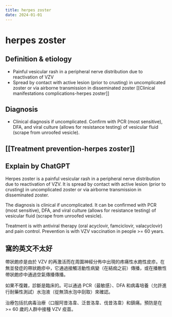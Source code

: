 ```yaml
---
title: herpes zoster
date: 2024-01-01
---
```

# herpes zoster

## Definition & etiology
* Painful vesicular rash in a peripheral nerve distribution due to reactivation of VZV
* Spread by contact with active lesion (prior to crusting) in uncomplicated zoster or via airborne transmission in disseminated zoster
[[Clinical manifestations complications-herpes zoster]]
## Diagnosis
* Clinical diagnosis if uncomplicated. Confirm with PCR (most sensitive), DFA, and viral culture (allows for resistance testing) of vesicular fluid (scrape from unroofed vesicle).
## [[Treatment prevention-herpes zoster]]


## Explain by ChatGPT

Herpes zoster is a painful vesicular rash in a peripheral nerve distribution due to reactivation of VZV. It is spread by contact with active lesion (prior to crusting) in uncomplicated zoster or via airborne transmission in disseminated zoster.

The diagnosis is clinical if uncomplicated. It can be confirmed with PCR (most sensitive), DFA, and viral culture (allows for resistance testing) of vesicular fluid (scrape from unroofed vesicle).

Treatment is with antiviral therapy (oral acyclovir, famciclovir, valacyclovir) and pain control. Prevention is with VZV vaccination in people >= 60 years.

## 窩的英文不太好

帶狀皰疹是由於 VZV 的再激活而在周圍神經分佈中出現的疼痛性水皰性皮疹。在無並發症的帶狀皰疹中，它通過接觸活動性病變（在結痂之前）傳播，或在播散性帶狀皰疹中通過空氣傳播傳播。

如果不復雜，診斷是臨床的。可以通過 PCR（最敏感）、DFA 和病毒培養（允許進行耐藥性測試）水泡液（從無頂水泡中刮取）來確認。

治療包括抗病毒治療（口服阿昔洛韋、泛昔洛韋、伐昔洛韋）和鎮痛。預防是在 >= 60 歲的人群中接種 VZV 疫苗。
